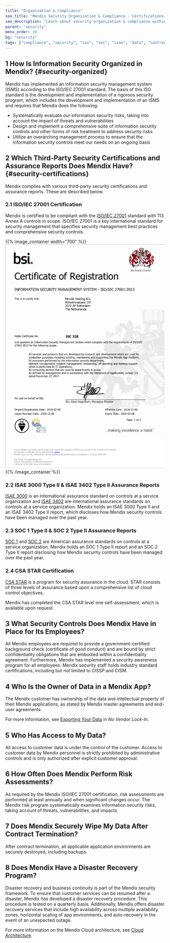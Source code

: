 ```yaml
---
title: "Organization & Compliance"
seo_title: "Mendix Security Organization & Compliance - Certifications & Standards"
seo_description: "Learn about security organization & compliance within the Mendix Platform, third-party security certifications, data access, risk assessments & more."
parent: "security"
menu_order: 10
bg: "security"
tags: ["compliance", "security", "iso", "sec", "isae", "data", "contract"]
---
```


## 1 How Is Information Security Organized in Mendix? {#security-organized}

Mendix has implemented an information security management system (ISMS) according to the ISO/IEC 27001 standard. The basis of this ISO standard is the development and implementation of a rigorous security program, which includes the development and implementation of an ISMS and requires that Mendix does the following:

* Systematically evaluate our information security risks, taking into account the impact of threats and vulnerabilities
* Design and implement a comprehensive suite of information security controls and other forms of risk treatment to address security risks
* Utilize an overarching management process to ensure that the information security controls meet our needs on an ongoing basis

## 2 Which Third-Party Security Certifications and Assurance Reports Does Mendix Have? {#security-certifications}

Mendix complies with various third-party security certifications and assurance reports. These are described below.

### 2.1 ISO/IEC 27001 Certification

Mendix is certified to be compliant with the [ISO/IEC 27001](https://www.iso.org/isoiec-27001-information-security.html) standard with 113 Annex A controls in scope. ISO/IEC 27001 is a key international standard for security management that specifies security management best practices and comprehensive security controls.

{{% image_container width="700" %}}
![ISO IEC 27001 Security Certificate](attachments/certificate.png)
{{% /image_container %}}

### 2.2 ISAE 3000 Type II & ISAE 3402 Type II Assurance Reports

[ISAE 3000](http://www.ifac.org/publications-resources/international-standard-assurance-engagements-isae-3000-revised-assurance-enga) is an international assurance standard on controls at a service organization and [ISAE 3402](http://isae3402.com/ISAE3402_overview.html) are international assurance standards on controls at a service organization. Mendix holds an ISAE 3000 Type II and an ISAE 3402 Type II report, which discloses how Mendix security controls have been managed over the past year.

### 2.3 SOC 1 Type II & SOC 2 Type II Assurance Reports

[SOC 1](https://www.aicpa.org/interestareas/frc/assuranceadvisoryservices/aicpasoc1report.html) and [SOC 2](https://www.aicpa.org/interestareas/frc/assuranceadvisoryservices/aicpasoc2report.html) are American assurance standards on controls at a service organization. Mendix holds an SOC 1 Type II report and an SOC 2 Type II report disclosing how Mendix security controls have been managed over the past year.

### 2.4 CSA STAR Certification

[CSA STAR](https://cloudsecurityalliance.org/star/#_overview) is a program for security assurance in the cloud. STAR consists of three levels of assurance based upon a comprehensive list of cloud control objectives.

Mendix has completed the CSA STAR level one self-assessment, which is available upon request.

## 3 What Security Controls Does Mendix Have in Place for Its Employees?

All Mendix employees are required to provide a government-certified background check (certificate of good conduct) and are bound by strict confidentiality obligations that are embodied within a confidentiality agreement. Furthermore, Mendix has implemented a security awareness program for all employees. Mendix security staff holds industry standard certifications, including but not limited to CISSP and CISM.

## 4 Who Is the Owner of Data in a Mendix App?

The Mendix customer has ownership of the data and intellectual property of their Mendix applications, as stated by Mendix master agreements and end-user agreements.

For more information, see [Exporting Your Data](no-vendor-lockin#export-data) in *No Vendor Lock-In*.

## 5 Who Has Access to My Data?

All access to customer data is under the control of the customer. Access to customer data by Mendix personnel is strictly prohibited by administrative controls and is only authorized after explicit customer approval.

## 6 How Often Does Mendix Perform Risk Assessments?

As required by the Mendix ISO/IEC 27001 certification, risk assessments are performed at least annually and when significant changes occur. The Mendix risk program systematically examines information security risks, taking account of threats, vulnerabilities, and impacts.

## 7 Does Mendix Securely Wipe My Data After Contract Termination?

After contract termination, all applicable application environments are securely destroyed, including backups.

## 8 Does Mendix Have a Disaster Recovery Program?

Disaster recovery and business continuity is part of the Mendix security framework. To ensure that customer services can be resumed after a disaster, Mendix has developed a disaster recovery procedure. This procedure is tested on a quarterly basis. Additionally, Mendix offers disaster recovery services that include high availability across multiple availability zones, horizontal scaling of app environments, and auto-recovery in the event of an unexpected outage.

For more information on the Mendix Cloud architecture, see [Cloud Architecture](../enterprise-capabilities/cloud-architecture).
